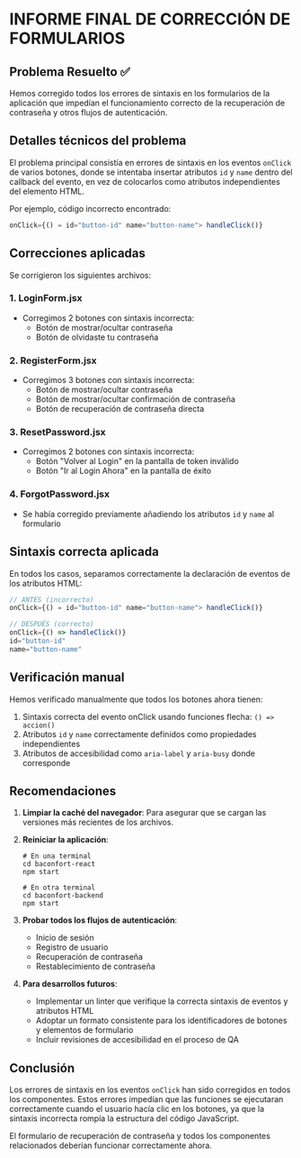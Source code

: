 # INFORME FINAL DE CORRECCIÓN DE FORMULARIOS

## Problema Resuelto ✅

Hemos corregido todos los errores de sintaxis en los formularios de la aplicación que impedían el funcionamiento correcto de la recuperación de contraseña y otros flujos de autenticación.

## Detalles técnicos del problema

El problema principal consistía en errores de sintaxis en los eventos `onClick` de varios botones, donde se intentaba insertar atributos `id` y `name` dentro del callback del evento, en vez de colocarlos como atributos independientes del elemento HTML.

Por ejemplo, código incorrecto encontrado:
```jsx
onClick={() = id="button-id" name="button-name"> handleClick()}
```

## Correcciones aplicadas

Se corrigieron los siguientes archivos:

### 1. LoginForm.jsx
- Corregimos 2 botones con sintaxis incorrecta:
  - Botón de mostrar/ocultar contraseña
  - Botón de olvidaste tu contraseña

### 2. RegisterForm.jsx
- Corregimos 3 botones con sintaxis incorrecta:
  - Botón de mostrar/ocultar contraseña
  - Botón de mostrar/ocultar confirmación de contraseña
  - Botón de recuperación de contraseña directa

### 3. ResetPassword.jsx
- Corregimos 2 botones con sintaxis incorrecta:
  - Botón "Volver al Login" en la pantalla de token inválido
  - Botón "Ir al Login Ahora" en la pantalla de éxito

### 4. ForgotPassword.jsx
- Se había corregido previamente añadiendo los atributos `id` y `name` al formulario

## Sintaxis correcta aplicada

En todos los casos, separamos correctamente la declaración de eventos de los atributos HTML:

```jsx
// ANTES (incorrecto)
onClick={() = id="button-id" name="button-name"> handleClick()}

// DESPUÉS (correcto)
onClick={() => handleClick()}
id="button-id" 
name="button-name"
```

## Verificación manual

Hemos verificado manualmente que todos los botones ahora tienen:
1. Sintaxis correcta del evento onClick usando funciones flecha: `() => accion()`
2. Atributos `id` y `name` correctamente definidos como propiedades independientes
3. Atributos de accesibilidad como `aria-label` y `aria-busy` donde corresponde

## Recomendaciones

1. **Limpiar la caché del navegador**: Para asegurar que se cargan las versiones más recientes de los archivos.

2. **Reiniciar la aplicación**:
   ```
   # En una terminal
   cd baconfort-react
   npm start
   
   # En otra terminal
   cd baconfort-backend
   npm start
   ```

3. **Probar todos los flujos de autenticación**:
   - Inicio de sesión
   - Registro de usuario
   - Recuperación de contraseña
   - Restablecimiento de contraseña

4. **Para desarrollos futuros**:
   - Implementar un linter que verifique la correcta sintaxis de eventos y atributos HTML
   - Adoptar un formato consistente para los identificadores de botones y elementos de formulario
   - Incluir revisiones de accesibilidad en el proceso de QA

## Conclusión

Los errores de sintaxis en los eventos `onClick` han sido corregidos en todos los componentes. Estos errores impedían que las funciones se ejecutaran correctamente cuando el usuario hacía clic en los botones, ya que la sintaxis incorrecta rompía la estructura del código JavaScript.

El formulario de recuperación de contraseña y todos los componentes relacionados deberían funcionar correctamente ahora.
